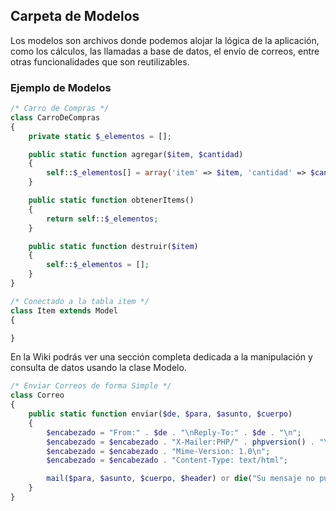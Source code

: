 ## Carpeta de Modelos

Los modelos son archivos donde podemos alojar la lógica de la aplicación, como los cálculos, las llamadas a base de datos, el envío de correos, entre otras funcionalidades que son reutilizables.

### Ejemplo de Modelos
```php
/* Carro de Compras */
class CarroDeCompras
{
    private static $_elementos = [];

    public static function agregar($item, $cantidad)
    {
        self::$_elementos[] = array('item' => $item, 'cantidad' => $cantidad);
    }

    public static function obtenerItems()
    {
        return self::$_elementos;
    }

    public static function destruir($item)
    {
        self::$_elementos = [];
    }
}
```

```php
/* Conectado a la tabla item */
class Item extends Model
{

}
```

En la Wiki podrás ver una sección completa dedicada a la manipulación y consulta de datos usando la clase Modelo.


```php
/* Enviar Correos de forma Simple */
class Correo
{
    public static function enviar($de, $para, $asunto, $cuerpo)
    {
        $encabezado = "From:" . $de . "\nReply-To:" . $de . "\n";
        $encabezado = $encabezado . "X-Mailer:PHP/" . phpversion() . "\n";
        $encabezado = $encabezado . "Mime-Version: 1.0\n";
        $encabezado = $encabezado . "Content-Type: text/html";

        mail($para, $asunto, $cuerpo, $header) or die("Su mensaje no pudo enviarse.");
    }
}
```




